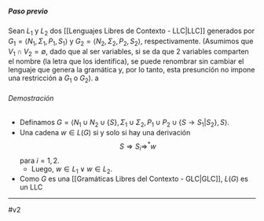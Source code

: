 ##### Paso previo

Sean $L_1$ y $L_2$ dos [[Lenguajes Libres de Contexto - LLC|LLC]] generados por $G_1=\langle N_1,\Sigma_1,P_1,S_1\rangle$ y $G_2=\langle N_2,\Sigma_2,P_2,S_2\rangle$, respectivamente. (Asumimos que $V_1∩V_2=\emptyset$, dado que al ser variables, si se da que 2 variables comparten el nombre (la letra que los identifica), se puede renombrar sin cambiar el lenguaje que genera la gramática y, por lo tanto, esta presunción no impone una restricción a $G_1$ o $G_2$).
a
###### Demostración

- Definamos $G=\langle N_1 \cup N_2 \cup \{S\},\Sigma_1 \cup \Sigma_2,P_1 \cup P_2 \cup\{S\to S_1|S_2\},S\rangle$. 
- Una cadena $w\in L(G)$ si y solo si hay una derivación $$S\Rightarrow S_i\Rightarrow^*w$$para $i=1,2$. 
	- Luego, $w\in L_1 \lor w\in L_2$.
- Como $G$ es una [[Gramáticas Libres del Contexto - GLC|GLC]], $L(G)$ es un LLC

***
#v2 

